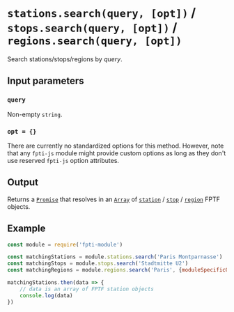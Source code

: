 # `stations.search(query, [opt])` / `stops.search(query, [opt])` / `regions.search(query, [opt])`

Search stations/stops/regions by *query*.

## Input parameters

### `query`

Non-empty `string`.

### `opt = {}`

There are currently no standardized options for this method. However, note that any `fpti-js` module might provide custom options as long as they don't use reserved `fpti-js` option attributes.

## Output

Returns a [`Promise`](https://developer.mozilla.org/en-US/docs/Web/JavaScript/Reference/Global_Objects/promise) that resolves in an [`Array`](https://developer.mozilla.org/en-US/docs/Web/JavaScript/Reference/Global_Objects/array) of [`station`](https://github.com/public-transport/friendly-public-transport-format/blob/master/spec/readme.md#station) / [`stop`](https://github.com/public-transport/friendly-public-transport-format/blob/master/spec/readme.md#stop) / [`region`](https://github.com/public-transport/friendly-public-transport-format/blob/master/spec/readme.md#region) FPTF objects.

## Example

```js
const module = require('fpti-module')

const matchingStations = module.stations.search('Paris Montparnasse')
const matchingStops = module.stops.search('Stadtmitte U2')
const matchingRegions = module.regions.search('Paris', {moduleSpecificOption: 'value'})

matchingStations.then(data => {
    // data is an array of FPTF station objects
    console.log(data)
})
```
